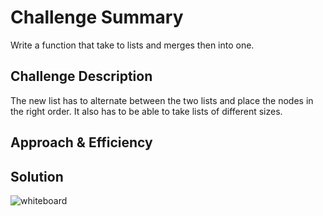 # Challenge Summary
Write a function that take to lists and merges then into one.

## Challenge Description
The new list has to alternate between the two lists and place the nodes in the right order. It also has to be able to take lists of different sizes.

## Approach & Efficiency
<!-- What approach did you take? Why? What is the Big O space/time for this approach? -->

## Solution
![whiteboard](assets/whiteboard-08.jpg)